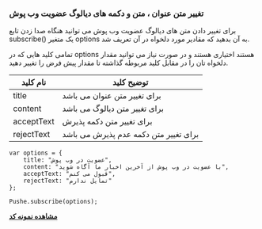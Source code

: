 
### تغییر متن عنوان ، متن و دکمه های دیالوگ عضویت وب پوش

برای تغییر دادن متن های دیالوگ عضویت وب پوش می توانید هنگاه صدا زدن تابع subscribe() یک متغیر options به آن بدهید که مقادیر مورد دلخواه در آن تعریف شد.

تمامی کلید هایی که در options هستند اختیاری هستند و در صورت نیاز می توانید مقدار دلخواه تان را در مقابل کلید مربوطه گذاشته تا مقدار پیش فرض را تغییر دهید.

| نام کلید | توضیح کلید |
| --- | --- |
| title  | برای تغییر متن عنوان می باشد |
| content | برای تغییر متن دیالوگ می باشد|
| acceptText | برای تغییر متن دکمه پذیرش|
| rejectText | برای تغییر متن دکمه عدم پذیرش می باشد |


```
var options = {
    title: "عضویت در وب پوش",
    content: "با عضویت در وب پوش از آخرین اخبار ما آگاه شوید",
    acceptText: "قبول می کنم",
    rejectText: "تمایل ندارم"
};

Pushe.subscribe(options);
```

**[مشاهده نمونه کد](https://github.com/pusheco/webpush-samples/blob/master/simpleModal/simple-subscribe-modal.html)**
